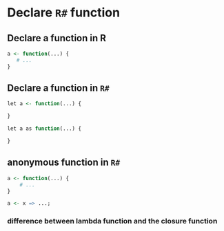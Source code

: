 # Declare ``R#`` function

## Declare a function in R

```R
a <- function(...) {
   # ...
}
```

## Declare a function in ``R#``

```R
let a <- function(...) {

}

let a as function(...) {

}
```

## anonymous function in ``R#``

```R
a <- function(...) {
    # ...
}

a <- x => ...;
```

### difference between lambda function and the closure function